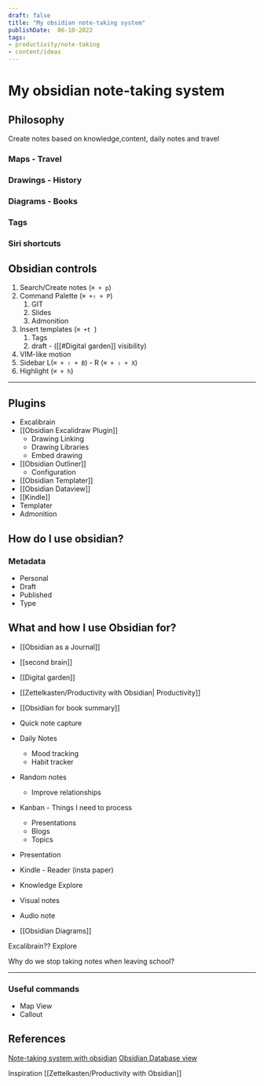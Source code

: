 ```yaml
---
draft: false
title: "My obsidian note-taking system"
publishDate:  06-10-2022
tags:
- productivity/note-taking
- content/ideas
---
```

# My obsidian note-taking system

## Philosophy 
Create notes based on knowledge,content, daily notes and travel


### Maps - Travel
### Drawings - History
### Diagrams - Books
### Tags
### Siri shortcuts


## Obsidian controls

1. Search/Create notes (`⌘ + p`)
2. Command Palette (`⌘ +⇧ + P`)
	1. GIT
	2. Slides
	3. Admonition
3. Insert templates (`⌘ +t `)
	1. Tags
	2. draft - ([[#Digital garden]] visibility)
4. VIM-like motion
5. Sidebar L(`⌘ + ⇧ + B`) - R (`⌘ + ⇧ + X`)
6. Highlight (`⌘ + h`)

---
## Plugins

- Excalibrain
- [[Obsidian Excalidraw Plugin]]
	- Drawing Linking
	- Drawing Libraries
	- Embed drawing
- [[Obsidian Outliner]]
	- Configuration
- [[Obsidian Templater]]
- [[Obsidian Dataview]]
- [[Kindle]]
- Templater
- Admonition


## How do I use obsidian?
### Metadata
- Personal
- Draft
- Published
- Type


## What and how I use Obsidian for?
- [[Obsidian as a Journal]]
- [[second brain]]
- [[Digital garden]] 
- [[Zettelkasten/Productivity with Obsidian| Productivity]]
- [[Obsidian for book summary]]


- Quick note capture
- Daily Notes 
	- Mood tracking
	- Habit tracker
- Random notes
	- Improve relationships
- Kanban - Things I need to process 
	- Presentations
	- Blogs
	- Topics
- Presentation
- Kindle - Reader (insta paper)
- Knowledge Explore
- Visual notes
- Audio note
- [[Obsidian Diagrams]]

Excalibrain?? Explore

Why do we stop taking notes when leaving school?




---



### Useful commands
- Map View
- Callout


## References
[Note-taking system with obsidian](https://www.youtube.com/watch?v=E6ySG7xYgjY&list=WL&index=9&t=338s)
[Obsidian Database view](https://www.youtube.com/watch?v=AhhFLXfldJQ)

Inspiration 
[[Zettelkasten/Productivity with Obsidian]]
